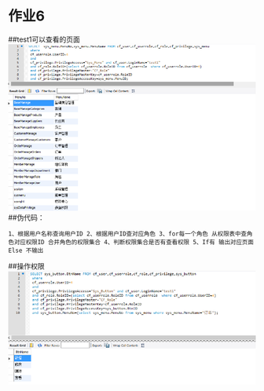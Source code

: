 # 作业6
##test1可以查看的页面
![Alt text](https://github.com/wuzhongqi/MIS2/raw/master/page1.png)
##伪代码：

    1、根据用户名称查询用户ID 2、根据用户ID查对应角色 3、for每一个角色 从权限表中查角色对应权限ID 合并角色的权限集合 4、判断权限集合是否有查看权限 5、If有 输出对应页面 Else 不输出
##操作权限
![Alt text](https://github.com/wuzhongqi/MIS2/raw/master/权限2.png)
